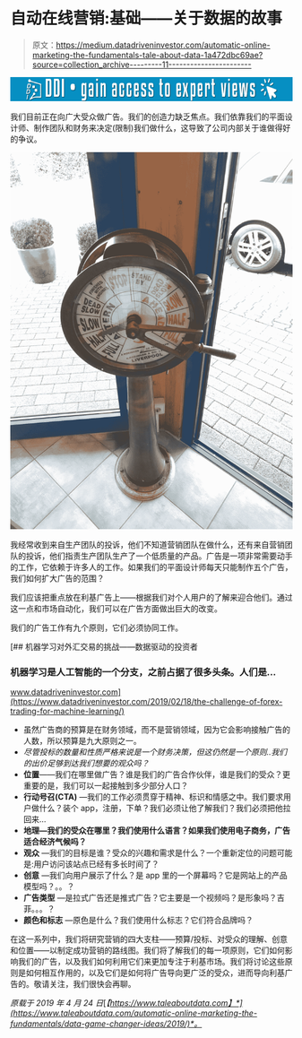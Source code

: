 # 自动在线营销:基础——关于数据的故事

> 原文：<https://medium.datadriveninvestor.com/automatic-online-marketing-the-fundamentals-tale-about-data-1a472dbc69ae?source=collection_archive---------11----------------------->

[![](img/25ef1d34efc4237a3f53a7fcc2cf522b.png)](http://www.track.datadriveninvestor.com/1B9E)

我们目前正在向广大受众做广告。我们的创造力缺乏焦点。我们依靠我们的平面设计师、制作团队和财务来决定(限制)我们做什么，这导致了公司内部关于谁做得好的争议。

![](img/a742ac196733a9abc1a93fa3748be2c8.png)

我经常收到来自生产团队的投诉，他们不知道营销团队在做什么，还有来自营销团队的投诉，他们指责生产团队生产了一个低质量的产品。广告是一项非常需要动手的工作，它依赖于许多人的工作。如果我们的平面设计师每天只能制作五个广告，我们如何扩大广告的范围？

我们应该把重点放在利基广告上——根据我们对个人用户的了解来迎合他们。通过这一点和市场自动化，我们可以在广告方面做出巨大的改变。

我们的广告工作有九个原则，它们必须协同工作。

[](https://www.datadriveninvestor.com/2019/02/18/the-challenge-of-forex-trading-for-machine-learning/) [## 机器学习对外汇交易的挑战——数据驱动的投资者

### 机器学习是人工智能的一个分支，之前占据了很多头条。人们是…

www.datadriveninvestor.com](https://www.datadriveninvestor.com/2019/02/18/the-challenge-of-forex-trading-for-machine-learning/) 

*   虽然广告商的预算是在财务领域，而不是营销领域，因为它会影响接触广告的人数，所以预算是九大原则之一。
*   *尽管投标的数量和性质严格来说是一个财务决策，但这仍然是一个原则..我们的出价足够到达我们想要的观众吗？*
*   **位置**——我们在哪里做广告？谁是我们的广告合作伙伴，谁是我们的受众？更重要的是，我们可以一起接触到多少部分人口？
*   **行动号召(CTA)** —我们的工作必须贯穿于精神、标识和情感之中。我们要求用户做什么？装个 app，注册，下单？我们必须让他了解我们？我们必须把他拉回来…
*   **地理—我们的受众在哪里？我们使用什么语言？如果我们使用电子商务，广告适合经济气候吗？**
*   **观众** —我们的目标是谁？受众的兴趣和需求是什么？一个重新定位的问题可能是:用户访问该站点已经有多长时间了？
*   **创意** —我们向用户展示了什么？是 app 里的一个屏幕吗？它是网站上的产品模型吗？。。？
*   **广告类型** —是拉式广告还是推式广告？它主要是一个视频吗？是形象吗？吉菲。。。？
*   **颜色和标志** —原色是什么？我们使用什么标志？它们符合品牌吗？

在这一系列中，我们将研究营销的四大支柱——预算/投标、对受众的理解、创意和位置——以制定成功营销的路线图。我们将了解我们的每一项原则，它们如何影响我们的广告，以及我们如何利用它们来更加专注于利基市场。我们将讨论这些原则是如何相互作用的，以及它们是如何将广告导向更广泛的受众，进而导向利基广告的。敬请关注，我们很快会再聊。

*原载于 2019 年 4 月 24 日*[*【https://www.taleaboutdata.com】*](https://www.taleaboutdata.com/automatic-online-marketing-the-fundamentals/data-game-changer-ideas/2019/)*。*